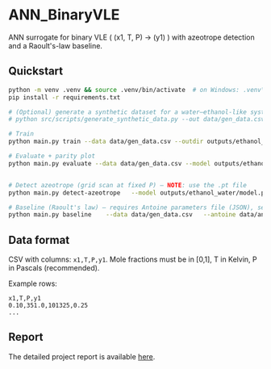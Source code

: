 # ANN_BinaryVLE

ANN surrogate for binary VLE \( (x1, T, P) -> (y1) \)
with azeotrope detection and a Raoult's-law baseline.

## Quickstart

```bash
python -m venv .venv && source .venv/bin/activate  # on Windows: .venv\Scripts\activate
pip install -r requirements.txt

# (Optional) generate a synthetic dataset for a water–ethanol-like system at 1 atm
# python src/scripts/generate_synthetic_data.py --out data/gen_data.csv

# Train
python main.py train --data data/gen_data.csv --outdir outputs/ethanol_water

# Evaluate + parity plot
python main.py evaluate --data data/gen_data.csv --model outputs/ethanol_water/model.pt --outdir outputs/ethanol_water


# Detect azeotrope (grid scan at fixed P) – NOTE: use the .pt file
python main.py detect-azeotrope   --model outputs/ethanol_water/model.pt   --fixedP 101325   --Tmin 320   --Tmax 360   --nT 121   --outdir outputs/ethanol_water

# Baseline (Raoult's law) — requires Antoine parameters file (JSON), see `data/antoine_example.json`
python main.py baseline    --data data/gen_data.csv   --antoine data/antoine_example.json  --outdir outputs/ethanol_water

```

## Data format

CSV with columns: `x1,T,P,y1`. Mole fractions must be in [0,1], T in Kelvin, P in Pascals (recommended).

Example rows:

```
x1,T,P,y1
0.10,351.0,101325,0.25
...
```

## Report

The detailed project report is available [here](report.pdf).
